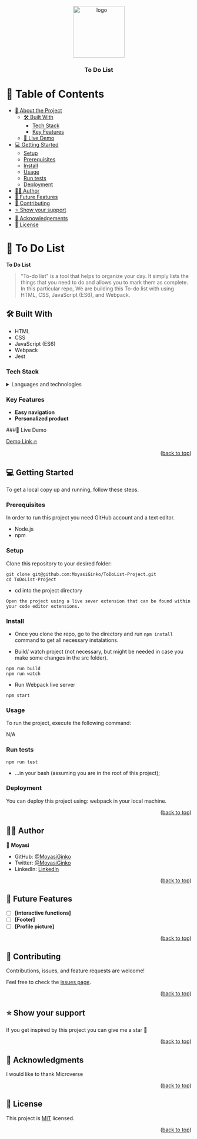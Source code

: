 <div align="center">
  <!-- You are encouraged to replace this logo with your own! Otherwise you can also remove it. -->
  <img src="https://avatars.githubusercontent.com/u/108092696?v=4(https://github.com/account)" alt="logo" width="140"  height="auto" />
  <h3>To Do List</h3>
</div>


<!-- TABLE OF CONTENTS -->

# 📗 Table of Contents

- [📖 About the Project](#about-project)
  - [🛠 Built With](#built-with)
    - [Tech Stack](#tech-stack)
    - [Key Features](#key-features)
  - [🚀 Live Demo](#live-demo)
- [💻 Getting Started](#getting-started)
  - [Setup](#setup)
  - [Prerequisites](#prerequisites)
  - [Install](#install)
  - [Usage](#usage)
  - [Run tests](#run-tests)
  - [Deployment](#run-tests)
- [👷‍♂️ Author](#authors)
- [🔭 Future Features](#future-features)
- [🤝 Contributing](#contributing)
- [⭐️ Show your support](#support)
- [🙏 Acknowledgements](#acknowledgements)
- [📝 License](#license)

<!-- PROJECT DESCRIPTION -->

# 📖 To Do List <a name="about-project"></a>

**To Do List**

> "To-do list" is a tool that helps to organize your day. It simply lists the things that you need to do and allows you to mark them as complete. In this particular repo, We are building this To-do list with using HTML, CSS, JavaScript (ES6), and Webpack.

## 🛠 Built With <a name="built-with"></a>

- HTML
- CSS
- JavaScript (ES6)
- Webpack
- Jest

### Tech Stack <a name="tech-stack"></a>

<details>
  <summary>Languages and technologies</summary>
  <ul>
    <li><a href="#">HTML</a></li>
  </ul>
    <ul>
    <li><a href="#">CSS3</a></li>
  </ul>
    <ul>
    <li><a href="#">VScode</a></li>
  </ul>
    <ul>
    <li><a href="#">Git and GitHub</a></li>
  </ul>
</details>

<!-- Features -->

### Key Features <a name="key-features"></a>

- **Easy navigation**
- **Personalized product**


###🚀 Live Demo <a name="live-demo"></a>

[Demo Link 🔥](https://moyasiginko.github.io/ToDoList-Project/dist/)

<p align="right">(<a href="#readme-top">back to top</a>)</p>

<!-- GETTING STARTED -->

## 💻 Getting Started <a name="getting-started"></a>

To get a local copy up and running, follow these steps.

### Prerequisites

In order to run this project you need GitHub account and a text editor.

- Node.js
- npm

### Setup

Clone this repository to your desired folder:

```
git clone git@github.com:MoyasiGinko/ToDoList-Project.git
cd ToDoList-Project
```

- cd into the project directory

```
Open the project using a live sever extension that can be found within your code editor extensions.
```

### Install

- Once you clone the repo, go to the directory and run `npm install` command to get all necessary instalations.

- Build/ watch project (not necessary, but might be needed in case you make some changes in the src folder).

```
npm run build
npm run watch
```

- Run Webpack live server

```
npm start
```

### Usage

To run the project, execute the following command:

N/A

### Run tests

```
npm run test
```

- ...in your bash (assuming you are in the root of this project);

### Deployment

You can deploy this project using: webpack in your local machine.

<p align="right">(<a href="#readme-top">back to top</a>)</p>

## 👷‍♂️ Author <a name="authors"></a>

👤 **Moyasi**

- GitHub: [@MoyasiGinko](https://github.com/MoyasiGinko)
- Twitter: [@MoyasiGinko](https://twitter.com/moyasi_ginko)
- LinkedIn: [LinkedIn](https://www.linkedin.com/in/mahmudur-rahman-a8a151257)

<p align="right">(<a href="#readme-top">back to top</a>)</p>

## 🔭 Future Features <a name="future-features"></a>

- [ ] **[interactive functions]**
- [ ] **[Footer]**
- [ ] **[Profile picture]**

<p align="right">(<a href="#readme-top">back to top</a>)</p>

## 🤝 Contributing <a name="contributing"></a>

Contributions, issues, and feature requests are welcome!

Feel free to check the [issues page](../../issues/).

<p align="right">(<a href="#readme-top">back to top</a>)</p>

<!-- SUPPORT -->

## ⭐️ Show your support <a name="support"></a>

If you get inspired by this project you can give me a star 🙌

<p align="right">(<a href="#readme-top">back to top</a>)</p>

<!-- ACKNOWLEDGEMENTS -->

## 🙏 Acknowledgments <a name="acknowledgements"></a>

I would like to thank Microverse

<p align="right">(<a href="#readme-top">back to top</a>)</p>

<!-- LICENSE -->

## 📝 License <a name="license"></a>

This project is [MIT](./MIT.md) licensed.

<p align="right">(<a href="#readme-top">back to top</a>)</p>
